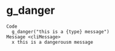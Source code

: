 # g_danger

    Code
      g_danger("this is a {type} message")
    Message <cliMessage>
      x this is a dangerousm message

